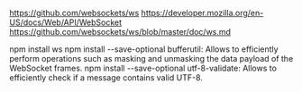 
https://github.com/websockets/ws
https://developer.mozilla.org/en-US/docs/Web/API/WebSocket
https://github.com/websockets/ws/blob/master/doc/ws.md

npm install ws
npm install --save-optional bufferutil:
    Allows to efficiently perform operations such as masking and unmasking the data payload of the WebSocket frames.
npm install --save-optional utf-8-validate:
    Allows to efficiently check if a message contains valid UTF-8.



